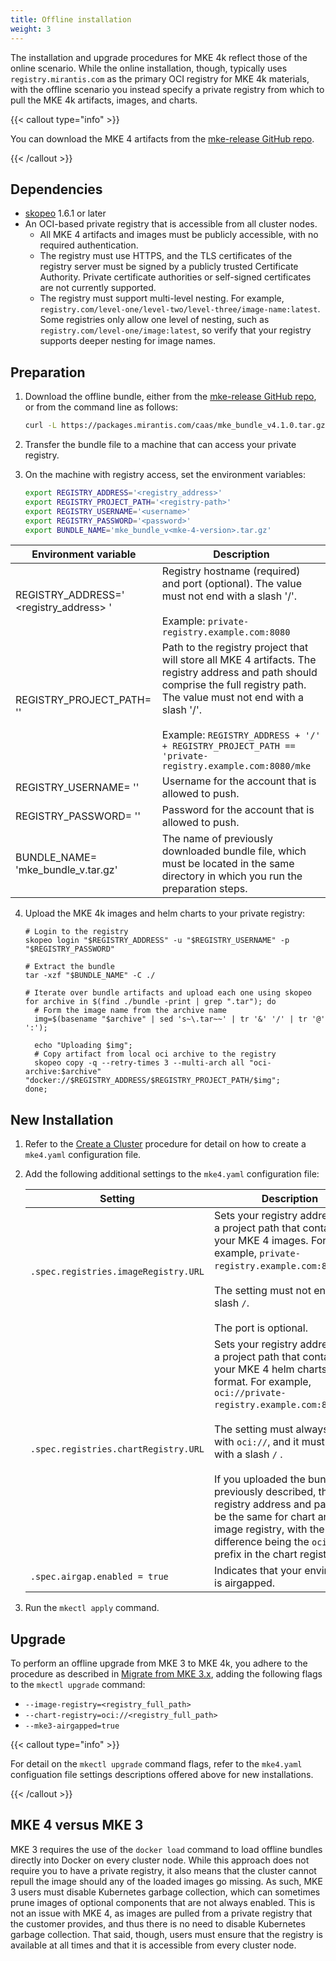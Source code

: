 ```yaml
---
title: Offline installation
weight: 3
---
```


The installation and upgrade procedures for MKE 4k reflect those of the online
scenario. While the online installation, though, typically uses
`registry.mirantis.com` as the primary OCI registry for MKE
 4k materials, with the offline scenario you instead specify a private
registry from which to pull the MKE 4k artifacts, images, and charts.

{{< callout type="info" >}}

You can download the MKE 4 artifacts from the [mke-release GitHub repo](https://github.com/MirantisContainers/mke-release/releases).

{{< /callout >}}

## Dependencies ##

- [skopeo](https://github.com/containers/skopeo) 1.6.1 or later
- An OCI-based private registry that is accessible from all cluster nodes.
  - All MKE 4 artifacts and images must be publicly accessible, with no required authentication.
  - The registry must use HTTPS, and the TLS certificates of the registry server
  must be signed by a publicly trusted Certificate Authority. Private certificate authorities or self-signed certificates are not currently supported.
  - The registry must support multi-level nesting. For example,
    `registry.com/level-one/level-two/level-three/image-name:latest`. Some
    registries only allow one level of nesting, such as
    `registry.com/level-one/image:latest`, so verify that your registry
    supports deeper nesting for image names.

## Preparation ##

1. Download the offline bundle, either from the [mke-release GitHub
   repo](https://github.com/MirantisContainers/mke-release/releases), or
   from the command line as follows:

     ```bash
     curl -L https://packages.mirantis.com/caas/mke_bundle_v4.1.0.tar.gz -o mke_bundle_v4.1.0.tar.gz
     ```

2. Transfer the bundle file to a machine that can access your private registry.

3. On the machine with registry access, set the environment variables:

   ```bash
   export REGISTRY_ADDRESS='<registry_address>'
   export REGISTRY_PROJECT_PATH='<registry-path>'
   export REGISTRY_USERNAME='<username>'
   export REGISTRY_PASSWORD='<password>'
   export BUNDLE_NAME='mke_bundle_v<mke-4-version>.tar.gz'
   ```

| Environment variable                             | Description                                                                                                                                                                                                                                                                                 |
|--------------------------------------------------|---------------------------------------------------------------------------------------------------------------------------------------------------------------------------------------------------------------------------------------------------------------------------------------------|
| REGISTRY_ADDRESS=' <registry_address> '          | Registry hostname (required) and port (optional). The value must not end with a slash '/'.<br><br>Example: `private-registry.example.com:8080`                                                                                                                                              |
| REGISTRY_PROJECT_PATH= '<registry-path>'         | Path to the registry project that will store all MKE 4 artifacts. The registry address and path should comprise the full registry path. The value must not end with a slash '/'.<br><br>Example: `REGISTRY_ADDRESS + '/' + REGISTRY_PROJECT_PATH == 'private-registry.example.com:8080/mke` |
| REGISTRY_USERNAME= '<username>'                  | Username for the account that is allowed to push.                                                                                                                                                                                                                                           |
| REGISTRY_PASSWORD= '<password>'                  | Password for the account that is allowed to push.                                                                                                                                                                                                                                           |
| BUNDLE_NAME= 'mke_bundle_v<mke4-version>.tar.gz' | The name of previously downloaded bundle file, which must be located in the same directory in which you run the preparation steps.                                                                                                                                                          |

4. Upload the MKE 4k images and helm charts to your private registry:

   ```
   # Login to the registry
   skopeo login "$REGISTRY_ADDRESS" -u "$REGISTRY_USERNAME" -p "$REGISTRY_PASSWORD"

   # Extract the bundle
   tar -xzf "$BUNDLE_NAME" -C ./

   # Iterate over bundle artifacts and upload each one using skopeo
   for archive in $(find ./bundle -print | grep ".tar"); do
     # Form the image name from the archive name
     img=$(basename "$archive" | sed 's~\.tar~~' | tr '&' '/' | tr '@' ':');

     echo "Uploading $img";
     # Copy artifact from local oci archive to the registry
     skopeo copy -q --retry-times 3 --multi-arch all "oci-archive:$archive" "docker://$REGISTRY_ADDRESS/$REGISTRY_PROJECT_PATH/$img";
   done;
   ```

## New Installation ##

1. Refer to the [Create a Cluster](../create-cluster/#initialize-deployment) procedure for detail on
how to create a `mke4.yaml` configuration file.

2. Add the following additional settings to the `mke4.yaml` configuration file:

   | Setting                            | Description                                                                                                                                                                                                                                                                                                                                                                                                                                   |
   |------------------------------------|-----------------------------------------------------------------------------------------------------------------------------------------------------------------------------------------------------------------------------------------------------------------------------------------------------------------------------------------------------------------------------------------------------------------------------------------------|
   | `.spec.registries.imageRegistry.URL` | Sets your registry address with a project path that contains your MKE 4 images. For example, `private-registry.example.com:8080/mke`. <br><br>The setting must not end with a slash `/`.<br><br>The port is optional.                                                                                                                                                                                                                                                                   |
   | `.spec.registries.chartRegistry.URL` | Sets your registry address with a project path that contains your MKE 4 helm charts in OCI format. For example, `oci://private-registry.example.com:8080/mke`.<br><br>The setting must always start with `oci://`, and it must not end with a slash `/` .<br><br>If you uploaded the bundle as previously described, the registry address and path will be the same for chart and image registry, with the only difference being the `oci://` prefix in the chart registry URL. |
   | `.spec.airgap.enabled = true`        | Indicates that your environment is airgapped.                                                                                                                                                                                                                                                                                                                   |


3. Run the `mkectl apply` command.

## Upgrade ##

To perform an offline upgrade from MKE 3 to MKE 4k, you adhere to the
procedure as described in [Migrate from MKE 3.x](../../migrate-from-mke-3),
adding the following flags to the `mkectl upgrade` command:

* `--image-registry=<registry_full_path>`
* `--chart-registry=oci://<registry_full_path>`
* `--mke3-airgapped=true`

{{< callout type="info" >}}

For detail on the `mkectl upgrade` command flags, refer to the `mke4.yaml`
configuation file settings descriptions offered above for new installations.

{{< /callout >}}

## MKE 4 versus MKE 3 ##

MKE 3 requires the use of the `docker load` command to load offline bundles
directly into Docker on every cluster node. While this approach does not
require you to have a private registry, it also means that the cluster cannot
repull the image should any of the loaded images go missing. As such, MKE 3
users must disable Kubernetes garbage collection, which can sometimes prune
images of optional components that are not always enabled. This is not an issue
with MKE 4, as images are pulled from a private registry that the customer
provides, and thus there is no need to disable Kubernetes garbage collection.
That said, though, users must ensure that the registry is available at all
times and that it is accessible from every cluster node.